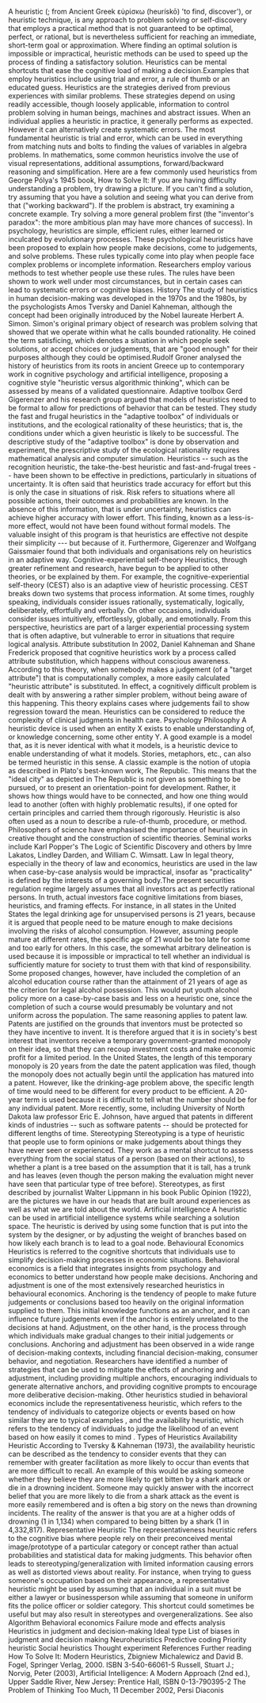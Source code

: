 A heuristic (; from Ancient Greek εὑρίσκω (heurískō) \'to find,
discover\'), or heuristic technique, is any approach to problem solving
or self-discovery that employs a practical method that is not guaranteed
to be optimal, perfect, or rational, but is nevertheless sufficient for
reaching an immediate, short-term goal or approximation. Where finding
an optimal solution is impossible or impractical, heuristic methods can
be used to speed up the process of finding a satisfactory solution.
Heuristics can be mental shortcuts that ease the cognitive load of
making a decision.Examples that employ heuristics include using trial
and error, a rule of thumb or an educated guess. Heuristics are the
strategies derived from previous experiences with similar problems.
These strategies depend on using readily accessible, though loosely
applicable, information to control problem solving in human beings,
machines and abstract issues. When an individual applies a heuristic in
practice, it generally performs as expected. However it can
alternatively create systematic errors. The most fundamental heuristic
is trial and error, which can be used in everything from matching nuts
and bolts to finding the values of variables in algebra problems. In
mathematics, some common heuristics involve the use of visual
representations, additional assumptions, forward/backward reasoning and
simplification. Here are a few commonly used heuristics from George
Pólya\'s 1945 book, How to Solve It: If you are having difficulty
understanding a problem, try drawing a picture. If you can\'t find a
solution, try assuming that you have a solution and seeing what you can
derive from that (\"working backward\"). If the problem is abstract, try
examining a concrete example. Try solving a more general problem first
(the \"inventor\'s paradox\": the more ambitious plan may have more
chances of success). In psychology, heuristics are simple, efficient
rules, either learned or inculcated by evolutionary processes. These
psychological heuristics have been proposed to explain how people make
decisions, come to judgements, and solve problems. These rules typically
come into play when people face complex problems or incomplete
information. Researchers employ various methods to test whether people
use these rules. The rules have been shown to work well under most
circumstances, but in certain cases can lead to systematic errors or
cognitive biases. History The study of heuristics in human
decision-making was developed in the 1970s and the 1980s, by the
psychologists Amos Tversky and Daniel Kahneman, although the concept had
been originally introduced by the Nobel laureate Herbert A. Simon.
Simon\'s original primary object of research was problem solving that
showed that we operate within what he calls bounded rationality. He
coined the term satisficing, which denotes a situation in which people
seek solutions, or accept choices or judgements, that are \"good
enough\" for their purposes although they could be optimised.Rudolf
Groner analysed the history of heuristics from its roots in ancient
Greece up to contemporary work in cognitive psychology and artificial
intelligence, proposing a cognitive style \"heuristic versus algorithmic
thinking\", which can be assessed by means of a validated questionnaire.
Adaptive toolbox Gerd Gigerenzer and his research group argued that
models of heuristics need to be formal to allow for predictions of
behavior that can be tested. They study the fast and frugal heuristics
in the \"adaptive toolbox\" of individuals or institutions, and the
ecological rationality of these heuristics; that is, the conditions
under which a given heuristic is likely to be successful. The
descriptive study of the \"adaptive toolbox\" is done by observation and
experiment, the prescriptive study of the ecological rationality
requires mathematical analysis and computer simulation. Heuristics --
such as the recognition heuristic, the take-the-best heuristic and
fast-and-frugal trees -- have been shown to be effective in predictions,
particularly in situations of uncertainty. It is often said that
heuristics trade accuracy for effort but this is only the case in
situations of risk. Risk refers to situations where all possible
actions, their outcomes and probabilities are known. In the absence of
this information, that is under uncertainty, heuristics can achieve
higher accuracy with lower effort. This finding, known as a less-is-more
effect, would not have been found without formal models. The valuable
insight of this program is that heuristics are effective not despite
their simplicity --- but because of it. Furthermore, Gigerenzer and
Wolfgang Gaissmaier found that both individuals and organisations rely
on heuristics in an adaptive way. Cognitive-experiential self-theory
Heuristics, through greater refinement and research, have begun to be
applied to other theories, or be explained by them. For example, the
cognitive-experiential self-theory (CEST) also is an adaptive view of
heuristic processing. CEST breaks down two systems that process
information. At some times, roughly speaking, individuals consider
issues rationally, systematically, logically, deliberately, effortfully
and verbally. On other occasions, individuals consider issues
intuitively, effortlessly, globally, and emotionally. From this
perspective, heuristics are part of a larger experiential processing
system that is often adaptive, but vulnerable to error in situations
that require logical analysis. Attribute substitution In 2002, Daniel
Kahneman and Shane Frederick proposed that cognitive heuristics work by
a process called attribute substitution, which happens without conscious
awareness. According to this theory, when somebody makes a judgement (of
a \"target attribute\") that is computationally complex, a more easily
calculated \"heuristic attribute\" is substituted. In effect, a
cognitively difficult problem is dealt with by answering a rather
simpler problem, without being aware of this happening. This theory
explains cases where judgements fail to show regression toward the mean.
Heuristics can be considered to reduce the complexity of clinical
judgments in health care. Psychology Philosophy A heuristic device is
used when an entity X exists to enable understanding of, or knowledge
concerning, some other entity Y. A good example is a model that, as it
is never identical with what it models, is a heuristic device to enable
understanding of what it models. Stories, metaphors, etc., can also be
termed heuristic in this sense. A classic example is the notion of
utopia as described in Plato\'s best-known work, The Republic. This
means that the \"ideal city\" as depicted in The Republic is not given
as something to be pursued, or to present an orientation-point for
development. Rather, it shows how things would have to be connected, and
how one thing would lead to another (often with highly problematic
results), if one opted for certain principles and carried them through
rigorously. Heuristic is also often used as a noun to describe a
rule-of-thumb, procedure, or method. Philosophers of science have
emphasised the importance of heuristics in creative thought and the
construction of scientific theories. Seminal works include Karl
Popper\'s The Logic of Scientific Discovery and others by Imre Lakatos,
Lindley Darden, and William C. Wimsatt. Law In legal theory, especially
in the theory of law and economics, heuristics are used in the law when
case-by-case analysis would be impractical, insofar as \"practicality\"
is defined by the interests of a governing body.The present securities
regulation regime largely assumes that all investors act as perfectly
rational persons. In truth, actual investors face cognitive limitations
from biases, heuristics, and framing effects. For instance, in all
states in the United States the legal drinking age for unsupervised
persons is 21 years, because it is argued that people need to be mature
enough to make decisions involving the risks of alcohol consumption.
However, assuming people mature at different rates, the specific age of
21 would be too late for some and too early for others. In this case,
the somewhat arbitrary delineation is used because it is impossible or
impractical to tell whether an individual is sufficiently mature for
society to trust them with that kind of responsibility. Some proposed
changes, however, have included the completion of an alcohol education
course rather than the attainment of 21 years of age as the criterion
for legal alcohol possession. This would put youth alcohol policy more
on a case-by-case basis and less on a heuristic one, since the
completion of such a course would presumably be voluntary and not
uniform across the population. The same reasoning applies to patent law.
Patents are justified on the grounds that inventors must be protected so
they have incentive to invent. It is therefore argued that it is in
society\'s best interest that inventors receive a temporary
government-granted monopoly on their idea, so that they can recoup
investment costs and make economic profit for a limited period. In the
United States, the length of this temporary monopoly is 20 years from
the date the patent application was filed, though the monopoly does not
actually begin until the application has matured into a patent. However,
like the drinking-age problem above, the specific length of time would
need to be different for every product to be efficient. A 20-year term
is used because it is difficult to tell what the number should be for
any individual patent. More recently, some, including University of
North Dakota law professor Eric E. Johnson, have argued that patents in
different kinds of industries -- such as software patents -- should be
protected for different lengths of time. Stereotyping Stereotyping is a
type of heuristic that people use to form opinions or make judgements
about things they have never seen or experienced. They work as a mental
shortcut to assess everything from the social status of a person (based
on their actions), to whether a plant is a tree based on the assumption
that it is tall, has a trunk and has leaves (even though the person
making the evaluation might never have seen that particular type of tree
before). Stereotypes, as first described by journalist Walter Lippmann
in his book Public Opinion (1922), are the pictures we have in our heads
that are built around experiences as well as what we are told about the
world. Artificial intelligence A heuristic can be used in artificial
intelligence systems while searching a solution space. The heuristic is
derived by using some function that is put into the system by the
designer, or by adjusting the weight of branches based on how likely
each branch is to lead to a goal node. Behavioural Economics Heuristics
is referred to the cognitive shortcuts that individuals use to simplify
decision-making processes in economic situations. Behavioral economics
is a field that integrates insights from psychology and economics to
better understand how people make decisions. Anchoring and adjustment is
one of the most extensively researched heuristics in behavioural
economics. Anchoring is the tendency of people to make future judgements
or conclusions based too heavily on the original information supplied to
them. This initial knowledge functions as an anchor, and it can
influence future judgements even if the anchor is entirely unrelated to
the decisions at hand. Adjustment, on the other hand, is the process
through which individuals make gradual changes to their initial
judgements or conclusions. Anchoring and adjustment has been observed in
a wide range of decision-making contexts, including financial
decision-making, consumer behavior, and negotiation. Researchers have
identified a number of strategies that can be used to mitigate the
effects of anchoring and adjustment, including providing multiple
anchors, encouraging individuals to generate alternative anchors, and
providing cognitive prompts to encourage more deliberative
decision-making. Other heuristics studied in behavioral economics
include the representativeness heuristic, which refers to the tendency
of individuals to categorize objects or events based on how similar they
are to typical examples , and the availability heuristic, which refers
to the tendency of individuals to judge the likelihood of an event based
on how easily it comes to mind . Types of Heuristics Availability
Heuristic According to Tversky & Kahneman (1973), the availability
heuristic can be described as the tendency to consider events that they
can remember with greater facilitation as more likely to occur than
events that are more difficult to recall. An example of this would be
asking someone whether they believe they are more likely to get bitten
by a shark attack or die in a drowning incident. Someone may quickly
answer with the incorrect belief that you are more likely to die from a
shark attack as the event is more easily remembered and is often a big
story on the news than drowning incidents. The reality of the answer is
that you are at a higher odds of drowning (1 in 1,134) when compared to
being bitten by a shark (1 in 4,332,817). Representative Heuristic The
representativeness heuristic refers to the cognitive bias where people
rely on their preconceived mental image/prototype of a particular
category or concept rather than actual probabilities and statistical
data for making judgments. This behavior often leads to
stereotyping/generalization with limited information causing errors as
well as distorted views about reality. For instance, when trying to
guess someone\'s occupation based on their appearance, a representative
heuristic might be used by assuming that an individual in a suit must be
either a lawyer or businessperson while assuming that someone in uniform
fits the police officer or soldier category. This shortcut could
sometimes be useful but may also result in stereotypes and
overgeneralizations. See also Algorithm Behavioral economics Failure
mode and effects analysis Heuristics in judgment and decision-making
Ideal type List of biases in judgment and decision making
Neuroheuristics Predictive coding Priority heuristic Social heuristics
Thought experiment References Further reading How To Solve It: Modern
Heuristics, Zbigniew Michalewicz and David B. Fogel, Springer Verlag,
2000. ISBN 3-540-66061-5 Russell, Stuart J.; Norvig, Peter (2003),
Artificial Intelligence: A Modern Approach (2nd ed.), Upper Saddle
River, New Jersey: Prentice Hall, ISBN 0-13-790395-2 The Problem of
Thinking Too Much, 11 December 2002, Persi Diaconis
